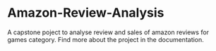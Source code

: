 # Amazon-Review-Analysis

A capstone poject to analyse review and sales of amazon reviews for games category. Find more about the project in the documentation.

